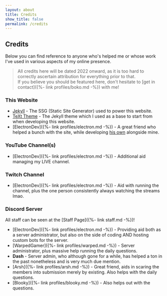 ```yaml
---
layout: about
title: Credits
show_title: false
permalink: /credits
---
```


## Credits

Below you can find reference to anyone who's helped me or whose work I've used in various aspects of my online presence.

> All credits here will be dated 2022 onward, as it is too hard to correctly ascertain attribution for everything prior to that.  
> If you believe you should be featured here, don't hesitate to [get in contact]({%- link profiles/boko.md -%}) with me!

### This Website
- [Jekyll](http://jekyllrb.com/) - The SSG (Static Site Generator) used to power this website.
- [TeXt Theme](https://github.com/kitian616/jekyll-TeXt-theme) - The Jekyll theme which I used as a base to start from when developing this website.
- [ElectronDev]({%- link profiles/electron.md -%}) - A great friend who helped a bunch with the site, while developing [his own](https://electrondev.uk/) alongside mine.

### YouTube Channel(s)
- [ElectronDev]({%- link profiles/electron.md -%}) - Additional aid managing my LIVE channel.

### Twitch Channel
- [ElectronDev]({%- link profiles/electron.md -%}) - Aid with running the channel, plus the one person consistently always watching the streams lmao.

### Discord Server
All staff can be seen at the [Staff Page]({%- link staff.md -%})!
- [ElectronDev]({%- link profiles/electron.md -%}) - Providing aid both as a server administrator, but also on the side of coding AND hosting custom bots for the server.
- [WarpedGamer]({%- link profiles/warped.md -%}) - Server administrator, plus massive help running the daily questions.
- **Dash** - Server admin, who although gone for a while, has helped a ton in the past nonetheless and is very much due mention.
- [Arsh]({%- link profiles/arsh.md -%}) - Great friend, aids in scaring the members into submission merely by existing. Also helps with the daily questions.
- [Blooky]({%- link profiles/blooky.md -%}) - Also helps out with the questions.
